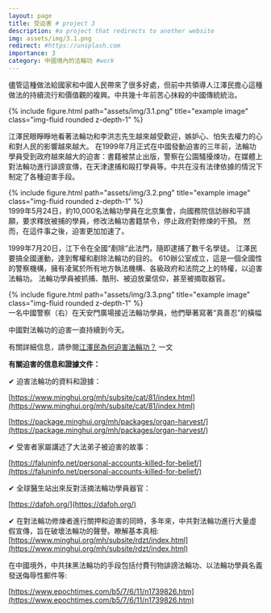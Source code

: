 ```yaml
---
layout: page
title: 受迫害 # project 3
description: #a project that redirects to another website
img: assets/img/3.1.png
redirect: #https://unsplash.com
importance: 3
category: 中國境內的法輪功 #work
---
```



儘管這種做法給國家和中國人民帶來了很多好處，但前中共領導人江澤民擔心這種做法的持續流行和價值觀的複興。中共幾十年前苦心抹殺的中國傳統統治。

<div class="row">
    <div class="col-sm mt-3 mt-md-0">
        {% include figure.html path="assets/img/3.1.png" title="example image" class="img-fluid rounded z-depth-1" %}
    </div>
</div>

江澤民眼睜睜地看著法輪功和李洪志先生越來越受歡迎，嫉妒心、怕失去權力的心和對人民的影響越來越大。 在1999年7月正式在中國發動迫害的三年前，法輪功學員受到政府越來越大的迫害：書籍被禁止出版，警察在公園騷擾煉功，在媒體上對法輪功進行誹謗宣傳，在天津逮捕和毆打學員等。中共在沒有法律依據的情況下制定了各種迫害手段。

<div class="row">
    <div class="col-sm mt-3 mt-md-0">
        {% include figure.html path="assets/img/3.2.png" title="example image" class="img-fluid rounded z-depth-1" %}
    </div>
</div>

<div class="caption">
    1999年5月24日，約10,000名法輪功學員在北京集會，向國務院信訪辦和平請願，要求釋放被捕的學員，修改法輪功書籍禁令，停止政府對修煉的干預。 然而，在這件事之後，迫害更加加速了。
</div>


1999年7月20日，江下令在全國“剷除”此法門，隨即逮捕了數千名學徒。 江澤民要搞全國運動，達到奪權和剷除法輪功的目的。 610辦公室成立，這是一個全國性的警察機構，擁有凌駕於所有地方執法機構、各級政府和法院之上的特權，以迫害法輪功。 法輪功學員被抓捕、酷刑、被迫放棄信仰，甚至被摘取器官。

<div class="row">
    <div class="col-sm mt-3 mt-md-0">
        {% include figure.html path="assets/img/3.3.png" title="example image" class="img-fluid rounded z-depth-1" %}
    </div>
</div>

<div class="caption">
    一名中國警察（右）在天安門廣場接近法輪功學員，他們舉著寫著“真善忍”的橫幅
</div>


中國對法輪功的迫害一直持續到今天。

有關詳細信息，請參閱[<u>江澤民為何迫害法輪功？</u>](https://www.epochtimes.com/b5/22/11/30/n13876324.htm) 一文

**有關迫害的信息和證據文件：**

✔ 迫害法輪功的資料和證據：

[https://www.minghui.org/mh/subsite/cat/81/index.html](https://www.minghui.org/mh/subsite/cat/81/index.html)

[https://package.minghui.org/mh/packages/organ-harvest/](https://package.minghui.org/mh/packages/organ-harvest/)

✔ 受害者家屬講述了大法弟子被迫害的故事：

[https://faluninfo.net/personal-accounts-killed-for-belief/](https://faluninfo.net/personal-accounts-killed-for-belief/)

✔ 全球醫生站出來反對活摘法輪功學員器官：

[https://dafoh.org/](https://dafoh.org/)

✔ 在對法輪功修煉者進行關押和迫害的同時，多年來，中共對法輪功進行大量虛假宣傳，旨在破壞法輪功的聲譽。瞭解基本真相:
[https://www.minghui.org/mh/subsite/rdzt/index.html](https://www.minghui.org/mh/subsite/rdzt/index.html)

在中國境外，中共抹黑法輪功的手段包括付費刊物誹謗法輪功、以法輪功學員名義發送侮辱性郵件等:

[https://www.epochtimes.com/b5/7/6/11/n1739826.htm](https://www.epochtimes.com/b5/7/6/11/n1739826.htm)



